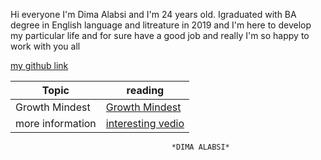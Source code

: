 Hi everyone I'm Dima Alabsi and I'm 24 years old. Igraduated with BA degree in English language and litreature in 2019 and I'm here to develop my particular life and for sure have a good job and really I'm so happy to work with you all 

[my github link](https://github.com/DimaAlabsi)


| Topic    | reading |
| ----------- | ----------- |
| Growth Mindest   | [Growth Mindest](https://dimaalabsi.github.io/Reading-notes/growth%20mindest)       |
|more information  | [interesting vedio](https://www.youtube.com/watch?v=M1CHPnZfFmU)       |



                                       
                                        
                                        
                                        *DIMA ALABSI*

 

